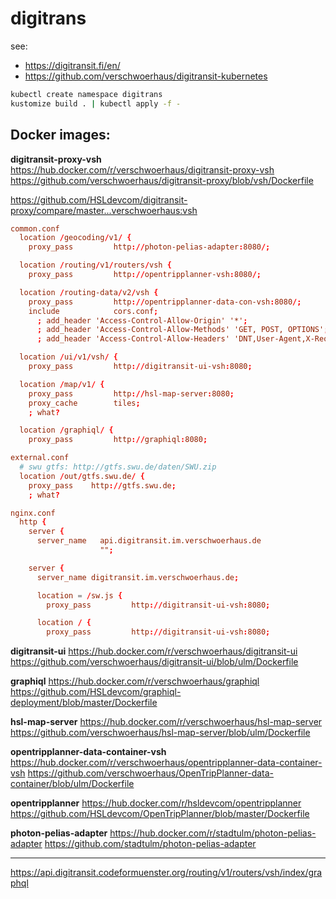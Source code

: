 # digitrans

see:
- https://digitransit.fi/en/
- https://github.com/verschwoerhaus/digitransit-kubernetes


```bash
kubectl create namespace digitrans
kustomize build . | kubectl apply -f -
```



## Docker images:

**digitransit-proxy-vsh**
https://hub.docker.com/r/verschwoerhaus/digitransit-proxy-vsh
https://github.com/verschwoerhaus/digitransit-proxy/blob/vsh/Dockerfile

https://github.com/HSLdevcom/digitransit-proxy/compare/master...verschwoerhaus:vsh

```conf
common.conf
  location /geocoding/v1/ {
    proxy_pass         http://photon-pelias-adapter:8080/;

  location /routing/v1/routers/vsh {
    proxy_pass         http://opentripplanner-vsh:8080/;

  location /routing-data/v2/vsh {
    proxy_pass         http://opentripplanner-data-con-vsh:8080/;
    include            cors.conf;
      ; add_header 'Access-Control-Allow-Origin' '*';
      ; add_header 'Access-Control-Allow-Methods' 'GET, POST, OPTIONS';
      ; add_header 'Access-Control-Allow-Headers' 'DNT,User-Agent,X-Requested-With,If-Modified-Since,Cache-Control,Content-Type,Range';

  location /ui/v1/vsh/ {
    proxy_pass         http://digitransit-ui-vsh:8080;

  location /map/v1/ {
    proxy_pass         http://hsl-map-server:8080;
    proxy_cache        tiles; 
    ; what?

  location /graphiql/ {
    proxy_pass         http://graphiql:8080;
```

```conf
external.conf
  # swu gtfs: http://gtfs.swu.de/daten/SWU.zip
  location /out/gtfs.swu.de/ {
    proxy_pass    http://gtfs.swu.de;
    ; what?
```

```conf
nginx.conf
  http {
    server {
      server_name   api.digitransit.im.verschwoerhaus.de
                    "";

    server {
      server_name digitransit.im.verschwoerhaus.de;

      location = /sw.js {
        proxy_pass         http://digitransit-ui-vsh:8080;

      location / {
        proxy_pass         http://digitransit-ui-vsh:8080;

```

**digitransit-ui**
https://hub.docker.com/r/verschwoerhaus/digitransit-ui
https://github.com/verschwoerhaus/digitransit-ui/blob/ulm/Dockerfile

**graphiql**
https://hub.docker.com/r/verschwoerhaus/graphiql
https://github.com/HSLdevcom/graphiql-deployment/blob/master/Dockerfile

**hsl-map-server**
https://hub.docker.com/r/verschwoerhaus/hsl-map-server
https://github.com/verschwoerhaus/hsl-map-server/blob/ulm/Dockerfile

**opentripplanner-data-container-vsh**
https://hub.docker.com/r/verschwoerhaus/opentripplanner-data-container-vsh
https://github.com/verschwoerhaus/OpenTripPlanner-data-container/blob/ulm/Dockerfile

**opentripplanner**
https://hub.docker.com/r/hsldevcom/opentripplanner
https://github.com/HSLdevcom/OpenTripPlanner/blob/master/Dockerfile

**photon-pelias-adapter**
https://hub.docker.com/r/stadtulm/photon-pelias-adapter
https://github.com/stadtulm/photon-pelias-adapter


---


https://api.digitransit.codeformuenster.org/routing/v1/routers/vsh/index/graphql